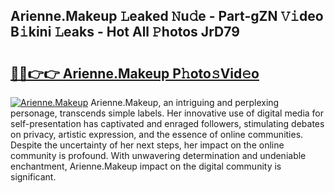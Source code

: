 ## Arienne.Makeup 𝙻eaked 𝙽u𝚍e - Part-gZN 𝚅𝚒deo B𝚒kini 𝙻eaks - Hot All 𝙿hotos JrD79

# <h2><a href="http://ld59djq.urlbe.top/?page=Arienne.Makeup">🔗🔗👉👉 Arienne.Makeup P𝚑oto𝚜Vid𝚎o</a></h2>

[![Arienne.Makeup](https://i.imgur.com/eBuTRDB.gif)](http://ld59djq.urlbe.top/?page=Arienne.Makeup)
Arienne.Makeup, an intriguing and perplexing personage, transcends simple labels. Her innovative use of digital media for self-presentation has captivated and enraged followers, stimulating debates on privacy, artistic expression, and the essence of online communities. Despite the uncertainty of her next steps, her impact on the online community is profound. With unwavering determination and undeniable enchantment, Arienne.Makeup impact on the digital community is significant.
